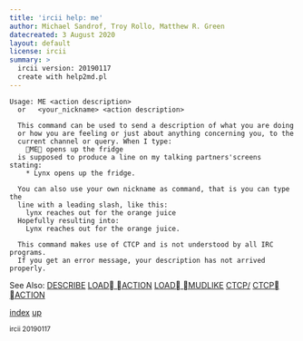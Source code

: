 ```yaml
---
title: 'ircii help: me'
author: Michael Sandrof, Troy Rollo, Matthew R. Green
datecreated: 3 August 2020
layout: default
license: ircii
summary: >
  ircii version: 20190117
  create with help2md.pl
---
```

```
Usage: ME <action description>
  or   <your_nickname> <action description>

  This command can be used to send a description of what you are doing
  or how you are feeling or just about anything concerning you, to the
  current channel or query. When I type:
    ME opens up the fridge
  is supposed to produce a line on my talking partners'screens stating:
    * Lynx opens up the fridge.

  You can also use your own nickname as command, that is you can type the
  line with a leading slash, like this:
    lynx reaches out for the orange juice
  Hopefully resulting into:
    Lynx reaches out for the orange juice.

  This command makes use of CTCP and is not understood by all IRC programs.
  If you get an error message, your description has not arrived properly.

```
See Also:
  [DESCRIBE](describe.html)
  [LOAD ACTION](load/action.html)
  [LOAD MUDLIKE](load/mudlike.html)
  [CTCP/](ctcp/index.html)
  [CTCP ACTION](ctcp/action.html)

[index](index.html)
[up](..)

<small> ircii 20190117 </small>
